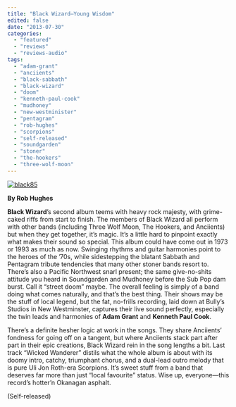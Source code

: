```yaml
---
title: "Black Wizard—Young Wisdom"
edited: false
date: "2013-07-30"
categories:
  - "featured"
  - "reviews"
  - "reviews-audio"
tags:
  - "adam-grant"
  - "anciients"
  - "black-sabbath"
  - "black-wizard"
  - "doom"
  - "kenneth-paul-cook"
  - "mudhoney"
  - "new-westminister"
  - "pentagram"
  - "rob-hughes"
  - "scorpions"
  - "self-released"
  - "soundgarden"
  - "stoner"
  - "the-hookers"
  - "three-wolf-moon"
---
```


[![black85](http://www.hellbound.ca/wp-content/uploads/2013/07/black85.jpg)](http://www.hellbound.ca/wp-content/uploads/2013/07/black85.jpg)

**By Rob Hughes**

**Black Wizard**’s second album teems with heavy rock majesty, with grime-caked riffs from start to finish. The members of Black Wizard all perform with other bands (including Three Wolf Moon, The Hookers, and Anciients) but when they get together, it’s magic. It’s a little hard to pinpoint exactly what makes their sound so special. This album could have come out in 1973 or 1993 as much as now. Swinging rhythms and guitar harmonies point to the heroes of the ’70s, while sidestepping the blatant Sabbath and Pentagram tribute tendencies that many other stoner bands resort to. There’s also a Pacific Northwest snarl present; the same give-no-shits attitude you heard in Soundgarden and Mudhoney before the Sub Pop dam burst. Call it “street doom” maybe. The overall feeling is simply of a band doing what comes naturally, and that’s the best thing. Their shows may be the stuff of local legend, but the fat, no-frills recording, laid down at Bully’s Studios in New Westminster, captures their live sound perfectly, especially the twin leads and harmonies of **Adam Grant** and **Kenneth Paul Cook**.

There’s a definite hesher logic at work in the songs. They share Anciients’ fondness for going off on a tangent, but where Anciients stack part after part in their epic creations, Black Wizard rein in the song lengths a bit. Last track “Wicked Wanderer” distils what the whole album is about with its doomy intro, catchy, triumphant chorus, and a dual-lead outro melody that is pure Uli Jon Roth-era Scorpions. It’s sweet stuff from a band that deserves far more than just “local favourite” status. Wise up, everyone—this record’s hotter’n Okanagan asphalt.

(Self-released)

